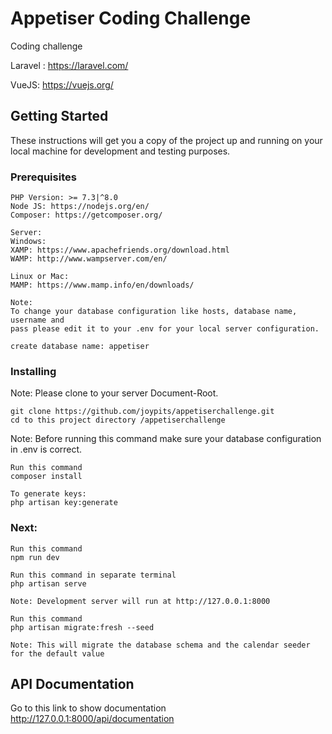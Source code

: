 # Appetiser Coding Challenge
Coding challenge

Laravel : https://laravel.com/

VueJS: https://vuejs.org/

## Getting Started

These instructions will get you a copy of the project up and running on your local machine for development and testing purposes.


### Prerequisites

```
PHP Version: >= 7.3|^8.0
Node JS: https://nodejs.org/en/
Composer: https://getcomposer.org/

Server: 
Windows: 
XAMP: https://www.apachefriends.org/download.html
WAMP: http://www.wampserver.com/en/

Linux or Mac:
MAMP: https://www.mamp.info/en/downloads/
```

```
Note: 
To change your database configuration like hosts, database name, username and 
pass please edit it to your .env for your local server configuration.

create database name: appetiser
```

### Installing

Note: Please clone to your server Document-Root.
```
git clone https://github.com/joypits/appetiserchallenge.git
cd to this project directory /appetiserchallenge
```

Note:
Before running this command make sure your database configuration in .env is correct.

```
Run this command
composer install

To generate keys:
php artisan key:generate

```

### Next:

```
Run this command
npm run dev
```

```
Run this command in separate terminal
php artisan serve

Note: Development server will run at http://127.0.0.1:8000
```

```
Run this command
php artisan migrate:fresh --seed

Note: This will migrate the database schema and the calendar seeder for the default value
```

## API Documentation
Go to this link to show documentation
http://127.0.0.1:8000/api/documentation